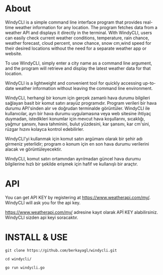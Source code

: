# About
WindyCLI is a simple command line interface program that provides real-time weather information for any location. The program fetches data from a weather API and displays it directly in the terminal. With WindyCLI, users can easily check current weather conditions, temperature, rain chance, weather forecast, cloud percent, snow chance, snow cm,wind speed for their desired locations without the need for a separate weather app or website.

To use WindyCLI, simply enter a city name as a command line argument, and the program will retrieve and display the latest weather data for that location.

WindyCLI is a lightweight and convenient tool for quickly accessing up-to-date weather information without leaving the command line environment.

WindyCLI, herhangi bir konum için gerçek zamanlı hava durumu bilgileri sağlayan basit bir komut satırı arayüz programıdır. Program verileri bir hava durumu API'sinden alır ve doğrudan terminalde görüntüler. WindyCLI ile kullanıcılar, ayrı bir hava durumu uygulamasına veya web sitesine ihtiyaç duymadan, istedikleri konumlar için mevcut hava koşullarını, sıcaklığı, yağmur şansını, hava tahminini, bulut yüzdesini, kar şansını, kar cm'sini, rüzgar hızını kolayca kontrol edebilirler.

WindyCLI'yi kullanmak için komut satırı argümanı olarak bir şehir adı girmeniz yeterlidir; program o konum için en son hava durumu verilerini alacak ve görüntüleyecektir.

WindyCLI, komut satırı ortamından ayrılmadan güncel hava durumu bilgilerine hızlı bir şekilde erişmek için hafif ve kullanışlı bir araçtır.

# API 

You can get API KEY by registering at https://www.weatherapi.com/my/. WindyCLI will ask you for the api key.

https://www.weatherapi.com/my/ adresine kayıt olarak APİ KEY alabilirsiniz. WindyCLI sizden api keyi soracaktır.

# INSTALL & USE

`git clone https://github.com/berkayagl/windycli.git`

`cd windycli/`

`go run windycli.go`
